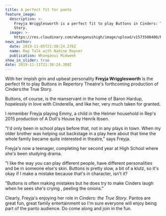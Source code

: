 ```yaml
---
title: A perfect fit for panto
feature_image:
  description: >-
    Freyja Wrigglesworth is a perfect fit to play Buttons in Cinders: The True
    Story.
  image: >-
    https://res.cloudinary.com/whanganuihigh/image/upload/v1573508400/News/Freyja_Wrigglesworth_Midweek_6.11.19.jpg
news_author:
  date: 2019-11-05T21:38:24.276Z
  name: Rep Talk with Nadine Rayner
  publication: Whanganui Midweek
show_in_slider: true
date: 2019-11-11T21:38:24.308Z
---
```

With her impish grin and upbeat personality **Freyja Wrigglesworth** is the perfect fit to play Buttons in Repertory Theatre's forthcoming production of Cinders:the True Story.

Buttons, of course, is the manservant in the home of Baron Hardup, hopelessly in love with Cinderella, and like her, very much taken for granted.

I remember Freyja playing Emmy, a child in the Helmer household in Rep's 2015 production of A Doll's House by Henrik Ibsen.

"I'd only been in school plays before that, not in any plays in town. When my older brother was helping out backstage in a play here about that time the whole family became quite interested in theatre," says Freyja.

Freyja's now a teenager, completing her second year at High School where she's been studying drama.

"I like the way you can play different people, have different personalities and be in someone else's skin. Buttons is pretty slow, a bit of a klutz, so it's okay if I make a mistake because that's in character, isn't it?

"Buttons is often making mistakes but he does try to make Cinders laugh when he sees she's crying , peeling the onions."

Clearly, Freyja's enjoying her role in _Cinders: the True Story_. Pantos are great fun, great family entertainment so I'm sure everyone will enjoy being part of the panto audience. Do come along and join in the fun.
